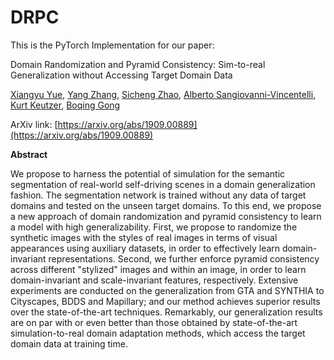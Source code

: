 # DRPC

This is the PyTorch Implementation for our paper:

Domain Randomization and Pyramid Consistency: Sim-to-real Generalization without Accessing Target Domain Data

[Xiangyu Yue](https://people.eecs.berkeley.edu/~xyyue/), [Yang Zhang](https://yangzhang4065.github.io/), [Sicheng Zhao](https://sites.google.com/site/schzhao/home), [Alberto Sangiovanni-Vincentelli](https://people.eecs.berkeley.edu/~alberto/), [Kurt Keutzer](https://people.eecs.berkeley.edu/~keutzer/), [Boqing Gong](http://boqinggong.info/)

ArXiv link: [https://arxiv.org/abs/1909.00889](https://arxiv.org/abs/1909.00889)

**Abstract** 

We propose to harness the potential of simulation for the semantic segmentation of real-world self-driving scenes in a domain generalization fashion. The segmentation network is trained without any data of target domains and tested on the unseen target domains. To this end, we propose a new approach of domain randomization and pyramid consistency to learn a model with high generalizability. First, we propose to randomize the synthetic images with the styles of real images in terms of visual appearances using auxiliary datasets, in order to effectively learn domain-invariant representations. Second, we further enforce pyramid consistency across different "stylized" images and within an image, in order to learn domain-invariant and scale-invariant features, respectively. Extensive experiments are conducted on the generalization from GTA and SYNTHIA to Cityscapes, BDDS and Mapillary; and our method achieves superior results over the state-of-the-art techniques. Remarkably, our generalization results are on par with or even better than those obtained by state-of-the-art simulation-to-real domain adaptation methods, which access the target domain data at training time.
